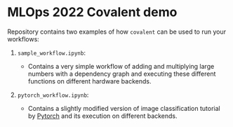 # MLOps 2022 Covalent demo

Repository contains two examples of how `covalent` can be used to run your workflows:

1. `sample_workflow.ipynb`:
    - Contains a very simple workflow of adding and multiplying large numbers with a dependency graph and executing these different functions on different hardware backends.

2. `pytorch_workflow.ipynb`:
    - Contains a slightly modified version of image classification tutorial by [Pytorch](https://pytorch.org/tutorials/beginner/blitz/cifar10_tutorial.html) and its execution on different backends.
